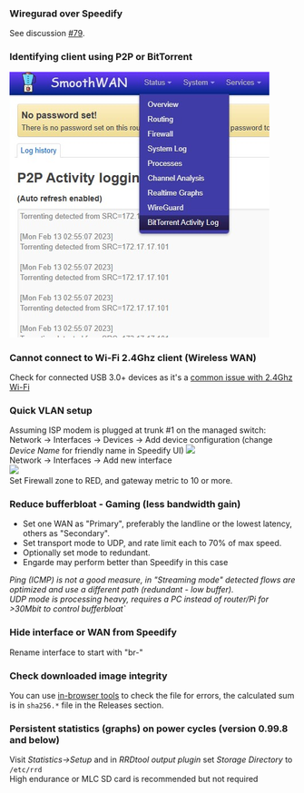 ### Wiregurad over Speedify
See discussion [#79](https://github.com/TalalMash/SmoothWAN/discussions/79#discussioncomment-4131043).
### Identifying client using P2P or BitTorrent
![](/assets/p2p.jpg)
### Cannot connect to Wi-Fi 2.4Ghz client (Wireless WAN)
Check for connected USB 3.0+ devices as it's a [common issue with 2.4Ghz Wi-Fi](https://en.wikipedia.org/wiki/USB_3.0#Issues)
### Quick VLAN setup
Assuming ISP modem is plugged at trunk #1 on the managed switch:  
Network -> Interfaces -> Devices -> Add device configuration (change _Device Name_ for friendly name in Speedify UI) 
<img src="https://user-images.githubusercontent.com/96490382/166711545-70232fd3-dc40-4f06-9a05-4d6fb6697d89.png" width=500 />  
Network -> Interfaces -> Add new interface   
<img src="https://user-images.githubusercontent.com/96490382/166711876-88b897a8-4439-4c77-b3eb-0b333be3a869.png" width=500 />  
Set Firewall zone to RED, and gateway metric to 10 or more.
### Reduce bufferbloat - Gaming (less bandwidth gain)
* Set one WAN as "Primary", preferably the landline or the lowest latency, others as "Secondary".    
* Set transport mode to UDP, and rate limit each to 70% of max speed.  
* Optionally set mode to redundant.
* Engarde may perform better than Speedify in this case

*Ping (ICMP) is not a good measure, in "Streaming mode" detected flows are optimized and use a different path (redundant - low buffer).*   
*UDP mode is processing heavy, requires a PC instead of router/Pi for >30Mbit to control bufferbloat`*
### Hide interface or WAN from Speedify
Rename interface to start with "br-"
### Check downloaded image integrity
You can use [in-browser tools](https://emn178.github.io/online-tools/sha256_checksum.html) to check the file for errors, the calculated sum is in `sha256.*` file in the Releases section.  
### Persistent statistics (graphs) on power cycles (version 0.99.8 and below)
Visit _Statistics->Setup_ and in _RRDtool output plugin_ set _Storage Directory_ to `/etc/rrd`  
High endurance or MLC SD card is recommended but not required
